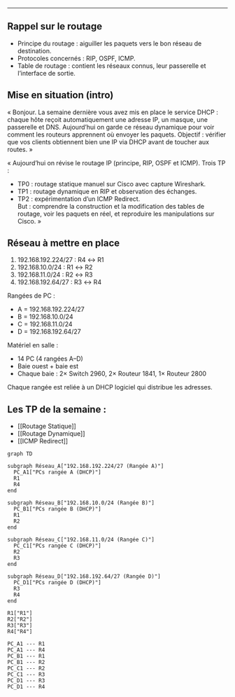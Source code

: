 __________
## Rappel sur le routage
- Principe du routage : aiguiller les paquets vers le bon réseau de destination.
- Protocoles concernés : RIP, OSPF, ICMP.
- Table de routage : contient les réseaux connus, leur passerelle et l’interface de sortie.

## Mise en situation (intro)

« Bonjour. La semaine dernière vous avez mis en place le service DHCP : chaque hôte reçoit automatiquement une adresse IP, un masque, une passerelle et DNS. Aujourd’hui on garde ce réseau dynamique pour voir comment les routeurs apprennent où envoyer les paquets. Objectif : vérifier que vos clients obtiennent bien une IP via DHCP avant de toucher aux routes. »

« Aujourd’hui on révise le routage IP (principe, RIP, OSPF et ICMP). Trois TP :
- TP0 : routage statique manuel sur Cisco avec capture Wireshark.
- TP1 : routage dynamique en RIP et observation des échanges.
- TP2 : expérimentation d’un ICMP Redirect.  
    But : comprendre la construction et la modification des tables de routage, voir les paquets en réel, et reproduire les manipulations sur Cisco. »

## Réseau à mettre en place
1. 192.168.192.224/27 : R4 ↔ R1
2. 192.168.10.0/24 : R1 ↔ R2
3. 192.168.11.0/24 : R2 ↔ R3
4. 192.168.192.64/27 : R3 ↔ R4

Rangées de PC :
- A = 192.168.192.224/27
- B = 192.168.10.0/24
- C = 192.168.11.0/24
- D = 192.168.192.64/27

Matériel en salle :
- 14 PC (4 rangées A–D)
- Baie ouest + baie est
- Chaque baie : 2× Switch 2960, 2× Routeur 1841, 1× Routeur 2800

Chaque rangée est reliée à un DHCP logiciel qui distribue les adresses.

## Les TP de la semaine :
 - [[Routage Statique]]
 - [[Routage Dynamique]]
 - [[ICMP Redirect]]

``` mermaid
graph TD

subgraph Réseau_A["192.168.192.224/27 (Rangée A)"]
  PC_A1["PCs rangée A (DHCP)"]
  R1
  R4
end

subgraph Réseau_B["192.168.10.0/24 (Rangée B)"]
  PC_B1["PCs rangée B (DHCP)"]
  R1
  R2
end

subgraph Réseau_C["192.168.11.0/24 (Rangée C)"]
  PC_C1["PCs rangée C (DHCP)"]
  R2
  R3
end

subgraph Réseau_D["192.168.192.64/27 (Rangée D)"]
  PC_D1["PCs rangée D (DHCP)"]
  R3
  R4
end

R1["R1"]
R2["R2"]
R3["R3"]
R4["R4"]

PC_A1 --- R1
PC_A1 --- R4
PC_B1 --- R1
PC_B1 --- R2
PC_C1 --- R2
PC_C1 --- R3
PC_D1 --- R3
PC_D1 --- R4

```
